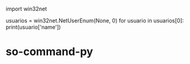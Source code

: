 import win32net

usuarios = win32net.NetUserEnum(None, 0)
for usuario in usuarios[0]:
 print(usuario['name'])
 
 # so-command-py
